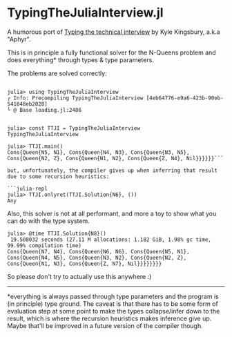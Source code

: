 # TypingTheJuliaInterview.jl

A humorous port of [Typing the technical interview](https://aphyr.com/posts/342-typing-the-technical-interview) by Kyle Kingsbury, a.k.a "Aphyr".

This is in principle a fully functional solver for the N-Queens problem and does everything* through types & type parameters.

The problems are solved correctly:

```julia-repl

julia> using TypingTheJuliaInterview
┌ Info: Precompiling TypingTheJuliaInterview [4eb64776-e9a6-423b-90eb-541048eb2028]
└ @ Base loading.jl:2486


julia> const TTJI = TypingTheJuliaInterview
TypingTheJuliaInterview

julia> TTJI.main()
Cons{Queen{N5, N1}, Cons{Queen{N4, N3}, Cons{Queen{N3, N5}, Cons{Queen{N2, Z}, Cons{Queen{N1, N2}, Cons{Queen{Z, N4}, Nil}}}}}}```

but, unfortunately, the compiler gives up when inferring that result due to some recursion heuristics:

```julia-repl
julia> TTJI.onlyret(TTJI.Solution{N6}, ())
Any
```

Also, this solver is not at all performant, and more a toy to show what you can do with the type system. 

```julia-repl
julia> @time TTJI.Solution{N8}()
 19.508032 seconds (27.11 M allocations: 1.182 GiB, 1.98% gc time, 99.99% compilation time)
Cons{Queen{N7, N4}, Cons{Queen{N6, N6}, Cons{Queen{N5, N1}, Cons{Queen{N4, N5}, Cons{Queen{N3, N2}, Cons{Queen{N2, Z}, Cons{Queen{N1, N3}, Cons{Queen{Z, N7}, Nil}}}}}}}}
```

So please don't try to actually use this anywhere :)

---

*everything is always passed through type parameters and the program is (in principle) type ground. The caveat is that there has to be some
form of evaluation step at some point to make the types collapse/infer down to the result, which is where the recursion heuristics makes inference
give up. Maybe that'll be improved in a future version of the compiler though.
